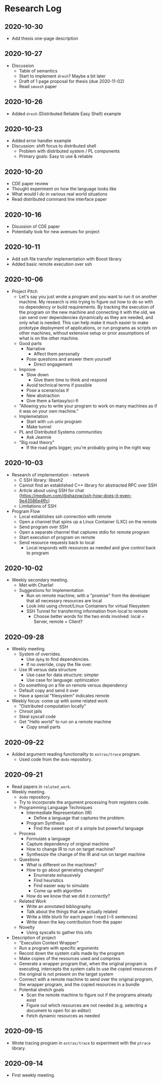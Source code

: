 # Research Log

## 2020-10-30
- Add thesis one-page description

## 2020-10-27
- Discussion
  - Table of semantics
  - Start to implement `dresh`? Maybe a bit later
  - Draft of 1 page proposal for thesis (due 2020-11-02)
  - Read `smoosh` paper

## 2020-10-26
- Added `dresh` (Distributed Reliable Easy Shell) example

## 2020-10-23
- Added error handler example
- Discussion: shift focus to distributed shell
  - Problem with distributed system / PL components
  - Primary goals: Easy to use & reliable

## 2020-10-20
- CDE paper review
- Thought experiment on how the language looks like
- What would I do in various real world situations
- Read distributed command line interface paper

## 2020-10-16
- Disussion of CDE paper
- Potentially look for new avenues for project

## 2020-10-11
- Add ssh file transfer implementation with Boost library
- Added basic remote execution over ssh

## 2020-10-06
- Project Pitch
  - Let's say you just wrote a program and you want to run it on another machine. My research is into trying to figure
  out how to do so with no dependency or build requirements. By tracking the execution of the program on the new
  machine and connecting it with the old, we can send over dependencies dynamically as they are needed, and only what
  is needed. This can help make it much easier to make prototype deployment of applications, or run programs as scripts
  on other machines, without extensive setup or prior assumptions of what is on the other machine.
  - Good parts
    - Narrative
      - Affect them personally
    - Pose questions and answer them yourself
      - Direct engagement
  - Improve
    - Slow down
      - Give them time to think and respond
    - Avoid technical terms if possible
    - Pose a scenario/as if
    - New abstraction
    - Give them a fantasy/sci-fi
  - "Allowing you to write your program to work on many machines as if it was on your own machine."
  - Implemetation
    - Start with `ssh` unix program
    - Make tunnel
  - PL and Distributed Systems communities
    - Ask Jeannie
  - "Big road theory"
    - If the road gets bigger, you're probably going in the right way

## 2020-10-03

- Research of implementation - network
  - C SSH library: libssh2
  - Cannot find an established C++ library for abstracted RPC over SSH
  - Article about using SSH for chat (https://medium.com/@shazow/ssh-how-does-it-even-9e43586e4ffc)
  - Limitations of SSH
- Program Flow
  - Local establishes ssh connection with remote
  - Open a channel that spins up a Linux Container (LXC) on the remote
  - Send program over SSH
  - Open a separate channel that captures stdio for remote program
  - Start execution of program on remote
  - Send resource requests back to local 
    - Local responds with resources as needed and give control back to program

## 2020-10-02

- Weekly secondary meeting.
  - Met with Charlie!
  - Suggestions for Implementation
    - Run on remote machine, with a "promise" from the developer that all necessary resources are local
    - Look into using chroot/Linux Containers for virtual filesystem
    - SSH Tunnel for transferring information from local to remote
      - Choose better words for the two ends involved: local = Server, remote = Client?

## 2020-09-28

- Weekly meeting.
  - System of overrides.
    - Use `dpkg` to find dependencies.
    - If no override, copy the file over.
  - Use IR versus data structure
    - Use case for data structure: simpler
    - Use case for language: optimization
  - Do something on a file on remote versus dependency
  - Default copy and send it over
  - Have a special "filesystem" indicates remote
- Weekly focus: come up with some related work
  - "Distributed computation locally"
  - Chroot jails
  - Steal syscall code
  - Get "Hello world" to run on a remote machine
    - Copy small parts

## 2020-09-22

- Added argument reading functionality to `extras/trace` program.
  - Used code from the `dodo` repository.

## 2020-09-21

- Read papers in `related_work`.
- Weekly meeting.
  - `dodo` repository.
  - Try to incorporate the argument processing from registers code.
  - Programming Language Techniques
    - Intermediate Representation (IR)
      - Define a language that captures the problem.
    - Program Synthesis
      - Find the sweet spot of a simple but powerful language
  - Process
    - Formulate a language
    - Capture dependency of original machine
    - How to change IR to run on target machine?  
    - Synthesize the change of the IR and run on target machine
  - Questions
    - What is different on the machines?
    - How to go about generating changes?
      - Enumerate exhausively
      - Find heuristics
      - Find easier way to simulate
      - Come up with algorithm
    - How do we know that we did it correctly?
  - Related Work
    - Write an annotated bibliography
    - Talk about the things that are actually related
    - Write a little blurb for each paper I read (~5 sentences)
    - Write down the key contribution from the paper
  - Novelty
    - Using syscalls to gather this info
- Description of project
  - "Execution Context Wrapper"
  - Run a program with specific arguments
  - Record down the system calls made by the program
  - Make copies of the resources used and compress
  - Generate a wrapper program that, when the original program is executing, intercepts the system calls to use the
    copied resources if the original is not present on the target system
  - Connect with a remote machine to send over the original program, the wrapper program, and the copied resources in
    a bundle
  - Potential stretch goals
    - Scan the remote machine to figure out if the programs already exist
    - Figure out which resources are not needed (e.g. selecting a document to open for an editor)
    - Fetch dynamic resources as needed

## 2020-09-15

- Wrote tracing program in `extras/trace` to experiment with the `ptrace` library.

## 2020-09-14

- First weekly meeting.
